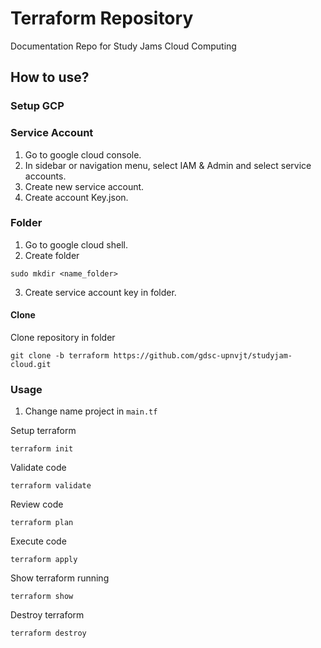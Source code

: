 # Terraform Repository
Documentation Repo for Study Jams Cloud Computing

## How to use?

### Setup GCP

### Service Account

1. Go to google cloud console.
2. In sidebar or navigation menu, select IAM & Admin and select service accounts.
3. Create new service account.
4. Create account Key.json.

### Folder

1. Go to google cloud shell.
2. Create folder
```
sudo mkdir <name_folder>
```
3. Create service account key in folder.

#### Clone

Clone repository in folder
```
git clone -b terraform https://github.com/gdsc-upnvjt/studyjam-cloud.git
```

### Usage

1. Change name project in ```main.tf```

Setup terraform 
```
terraform init
```

Validate code
```
terraform validate
```

Review code
```
terraform plan
```

Execute code
```
terraform apply
```

Show terraform running
```
terraform show
```

Destroy terraform
```
terraform destroy
```